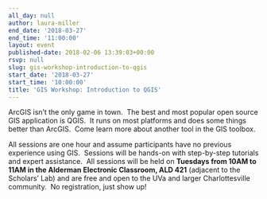 ```yaml
---
all_day: null
author: laura-miller
end_date: '2018-03-27'
end_time: '11:00:00'
layout: event
published-date: 2018-02-06 13:39:03+00:00
rsvp: null
slug: gis-workshop-introduction-to-qgis
start_date: '2018-03-27'
start_time: '10:00:00'
title: 'GIS Workshop: Introduction to QGIS'
---
```


ArcGIS isn’t the only game in town.  The best and most popular open source GIS application is QGIS.  It runs on most platforms and does some things better than ArcGIS.  Come learn more about another tool in the GIS toolbox.

All sessions are one hour and assume participants have no previous experience using GIS.  Sessions will be hands-on with step-by-step tutorials and expert assistance.  All sessions will be held on **Tuesdays from 10AM to 11AM in the Alderman Electronic Classroom, ALD 421** (adjacent to the Scholars’ Lab) and are free and open to the UVa and larger Charlottesville community.  No registration, just show up!
